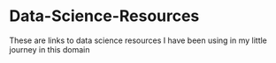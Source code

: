 # Data-Science-Resources
These are links to data science resources I have been using in my little journey in this domain
